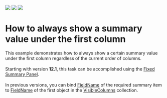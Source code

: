 <!-- default badges list -->
![](https://img.shields.io/endpoint?url=https://codecentral.devexpress.com/api/v1/VersionRange/128648102/10.2.3%2B)
[![](https://img.shields.io/badge/Open_in_DevExpress_Support_Center-FF7200?style=flat-square&logo=DevExpress&logoColor=white)](https://supportcenter.devexpress.com/ticket/details/E1761)
[![](https://img.shields.io/badge/📖_How_to_use_DevExpress_Examples-e9f6fc?style=flat-square)](https://docs.devexpress.com/GeneralInformation/403183)
<!-- default badges end -->
# How to always show a summary value under the first column


<p>This example demonstrates how to always show a certain summary value under the first column regardless of the current order of columns.<br><br>Starting with version <strong>12.1</strong>, this task can be accomplished using the <a href="https://documentation.devexpress.com/WPF/CustomDocument11404.aspx">Fixed Summary Panel</a>.<br><br>In previous versions, you can bind <a href="https://documentation.devexpress.com/#WPF/DevExpressXpfGridSummaryItemBaseMembersTopicAll">FieldName</a> of the required summary item to <a href="https://documentation.devexpress.com/#WPF/DevExpressXpfGridColumnBase_FieldNametopic">FieldName</a> of the first object in the <a href="https://documentation.devexpress.com/#WPF/DevExpressXpfGridGridViewBase_VisibleColumnstopic">VisibleColumns</a> collection.</p>

<br/>


